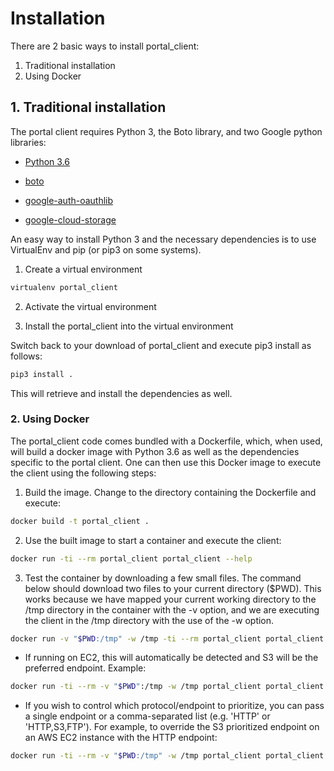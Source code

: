 # Installation

There are 2 basic ways to install portal_client:

1. Traditional installation
2. Using Docker

## 1. Traditional installation

The portal client requires Python 3, the Boto library, and two Google
python libraries:

- [Python 3.6](https://www.python.org/downloads/release/python-361/)

- [boto](https://pypi.python.org/pypi/boto)

- [google-auth-oauthlib](https://pypi.org/project/google-auth-oauthlib/)

- [google-cloud-storage](https://pypi.org/project/google-cloud-storage/)

An easy way to install Python 3 and the necessary dependencies is to use VirtualEnv and
pip (or pip3 on some systems).

1. Create a virtual environment

```bash
virtualenv portal_client
```

2. Activate the virtual environment

3. Install the portal_client into the virtual environment

Switch back to your download of portal_client and execute pip3 install as follows:

```bash
pip3 install .
```

This will retrieve and install the dependencies as well.

### 2. Using Docker

The portal_client code comes bundled with a Dockerfile, which, when used, will
build a docker image with Python 3.6 as well as the dependencies specific to
the portal client. One can then use this Docker image to execute the client
using the following steps:

1. Build the image. Change to the directory containing the Dockerfile and execute:

```bash
docker build -t portal_client .
```

2. Use the built image to start a container and execute the client:

```bash
docker run -ti --rm portal_client portal_client --help
```

3. Test the container by downloading a few small files. The command below should
download two files to your current directory ($PWD). This works because we have
mapped your current working directory to the /tmp directory in the container with
the -v option, and we are executing the client in the /tmp directory with the use
of the -w option.

```bash
docker run -v "$PWD:/tmp" -w /tmp -ti --rm portal_client portal_client --url=https://raw.githubusercontent.com/IGS/portal_client/master/example_manifests/example_manifest.tsv
```

  * If running on EC2, this will automatically be detected and S3 will be the preferred endpoint. Example:

```bash
docker run -ti --rm -v "$PWD":/tmp -w /tmp portal_client portal_client --url=https://raw.githubusercontent.com/IGS/portal_client/master/example_manifests/example_manifest.tsv
```

  * If you wish to control which protocol/endpoint to prioritize, you can pass
a single endpoint or a comma-separated list (e.g. 'HTTP' or 'HTTP,S3,FTP').
For example, to override the S3 prioritized endpoint on an AWS EC2 instance with
the HTTP endpoint:

```bash
docker run -ti --rm -v "$PWD:/tmp" -w /tmp portal_client portal_client --url=https://raw.githubusercontent.com/IGS/portal_client/master/example_manifests/example_manifest.tsv --endpoint-priority=HTTP
```
